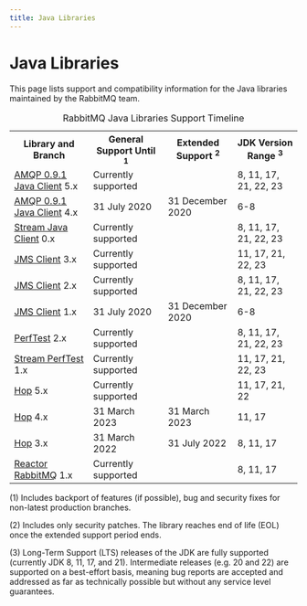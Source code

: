 ```yaml
---
title: Java Libraries
---
```

<!--
Copyright (c) 2005-2024 Broadcom. All Rights Reserved. The term "Broadcom" refers to Broadcom Inc. and/or its subsidiaries.

All rights reserved. This program and the accompanying materials
are made available under the terms of the under the Apache License,
Version 2.0 (the "License”); you may not use this file except in compliance
with the License. You may obtain a copy of the License at

https://www.apache.org/licenses/LICENSE-2.0

Unless required by applicable law or agreed to in writing, software
distributed under the License is distributed on an "AS IS" BASIS,
WITHOUT WARRANTIES OR CONDITIONS OF ANY KIND, either express or implied.
See the License for the specific language governing permissions and
limitations under the License.
-->

# Java Libraries

This page lists support and compatibility information for the Java libraries
maintained by the RabbitMQ team.

<table class="release-series">
  <caption>RabbitMQ Java Libraries Support Timeline</caption>
  <tr>
    <th>Library and Branch</th>
    <th>General Support Until <sup>1</sup></th>
    <th>Extended Support <sup>2</sup></th>
    <th>JDK Version Range <sup>3</sup></th>
  </tr>

  <tr>
    <td><a href="https://github.com/rabbitmq/rabbitmq-java-client" target="_blank" rel="noopener noreferrer">AMQP 0.9.1 Java Client</a> 5.x</td>
    <td>Currently supported</td>
    <td></td>
    <td>8, 11, 17, 21, 22, 23</td>
  </tr>

  <tr>
    <td><a href="https://github.com/rabbitmq/rabbitmq-java-client" target="_blank" rel="noopener noreferrer">AMQP 0.9.1 Java Client</a> 4.x</td>
    <td>31 July 2020</td>
    <td>31 December 2020</td>
    <td>6-8</td>
  </tr>

  <tr>
    <td><a href="https://github.com/rabbitmq/rabbitmq-stream-java-client" target="_blank" rel="noopener noreferrer">Stream Java Client</a> 0.x</td>
    <td>Currently supported</td>
    <td></td>
    <td>8, 11, 17, 21, 22, 23</td>
  </tr>

  <tr>
    <td><a href="https://github.com/rabbitmq/rabbitmq-jms-client" target="_blank" rel="noopener noreferrer">JMS Client</a> 3.x</td>
    <td>Currently supported</td>
    <td></td>
    <td>11, 17, 21, 22, 23</td>
  </tr>

  <tr>
    <td><a href="https://github.com/rabbitmq/rabbitmq-jms-client" target="_blank" rel="noopener noreferrer">JMS Client</a> 2.x</td>
    <td>Currently supported</td>
    <td></td>
    <td>8, 11, 17, 21, 22, 23</td>
  </tr>

  <tr>
    <td><a href="https://github.com/rabbitmq/rabbitmq-jms-client" target="_blank" rel="noopener noreferrer">JMS Client</a> 1.x</td>
    <td>31 July 2020</td>
    <td>31 December 2020</td>
    <td>6-8</td>
  </tr>

  <tr>
    <td><a href="https://github.com/rabbitmq/rabbitmq-perf-test" target="_blank" rel="noopener noreferrer">PerfTest</a> 2.x</td>
    <td>Currently supported</td>
    <td></td>
    <td>8, 11, 17, 21, 22, 23</td>
  </tr>

  <tr>
    <td><a href="https://github.com/rabbitmq/rabbitmq-stream-perf-test" target="_blank" rel="noopener noreferrer">Stream PerfTest</a> 1.x</td>
    <td>Currently supported</td>
    <td></td>
    <td>11, 17, 21, 22, 23</td>
  </tr>

  <tr>
    <td><a href="https://github.com/rabbitmq/hop" target="_blank" rel="noopener noreferrer">Hop</a> 5.x</td>
    <td>Currently supported</td>
    <td></td>
    <td>11, 17, 21, 22</td>
  </tr>

  <tr>
    <td><a href="https://github.com/rabbitmq/hop" target="_blank" rel="noopener noreferrer">Hop</a> 4.x</td>
    <td>31 March 2023</td>
    <td>31 March 2023</td>
    <td>11, 17</td>
  </tr>

  <tr>
    <td><a href="https://github.com/rabbitmq/hop" target="_blank" rel="noopener noreferrer">Hop</a> 3.x</td>
    <td>31 March 2022</td>
    <td>31 July 2022</td>
    <td>8, 11, 17</td>
  </tr>

  <tr>
    <td><a href="https://github.com/reactor/reactor-rabbitmq" target="_blank" rel="noopener noreferrer">Reactor RabbitMQ</a> 1.x</td>
    <td>Currently supported</td>
    <td></td>
    <td>8, 11, 17</td>
  </tr>

</table>

(1) Includes backport of features (if possible), bug and security fixes for non-latest production branches.

(2) Includes only security patches. The library reaches end of life (EOL) once the extended support period ends.

(3) Long-Term Support (LTS) releases of the JDK are fully supported (currently JDK 8, 11, 17, and 21).
Intermediate releases (e.g. 20 and 22) are supported on a best-effort basis, meaning bug reports are accepted and addressed as far as technically possible but without any service level guarantees.
